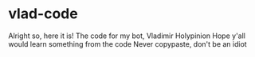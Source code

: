# vlad-code
Alright so, here it is!
The code for my bot, Vladimir Holypinion
Hope y'all would learn something from the code
Never copypaste, don't be an idiot

